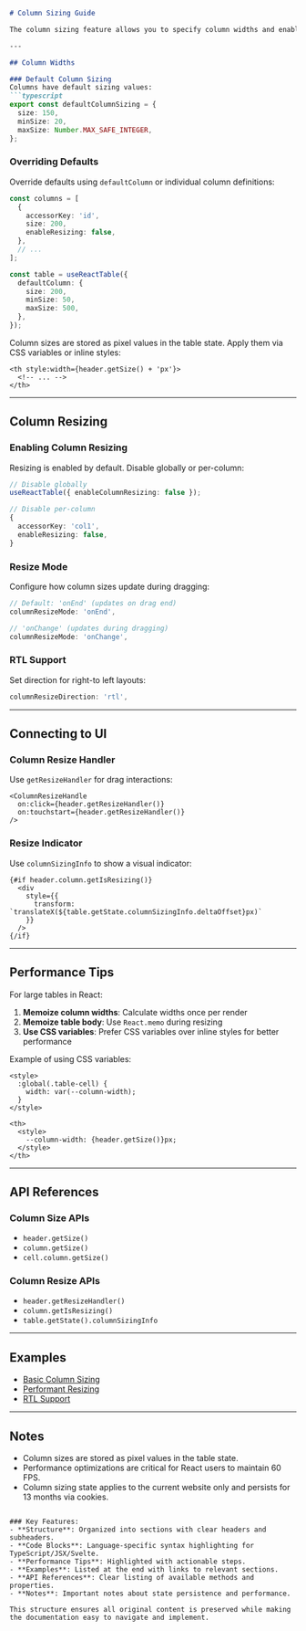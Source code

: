 

```markdown
# Column Sizing Guide

The column sizing feature allows you to specify column widths and enable dynamic resizing. This guide covers configuration, APIs, and best practices for implementing column resizing in TanStack Table v8 with Svelte.

---

## Column Widths

### Default Column Sizing
Columns have default sizing values:
```typescript
export const defaultColumnSizing = {
  size: 150,
  minSize: 20,
  maxSize: Number.MAX_SAFE_INTEGER,
};
```

### Overriding Defaults
Override defaults using `defaultColumn` or individual column definitions:
```typescript
const columns = [
  {
    accessorKey: 'id',
    size: 200,
    enableResizing: false,
  },
  // ...
];

const table = useReactTable({
  defaultColumn: {
    size: 200,
    minSize: 50,
    maxSize: 500,
  },
});
```

Column sizes are stored as pixel values in the table state. Apply them via CSS variables or inline styles:
```svelte
<th style:width={header.getSize() + 'px'}>
  <!-- ... -->
</th>
```

---

## Column Resizing

### Enabling Column Resizing
Resizing is enabled by default. Disable globally or per-column:
```typescript
// Disable globally
useReactTable({ enableColumnResizing: false });

// Disable per-column
{
  accessorKey: 'col1',
  enableResizing: false,
}
```

### Resize Mode
Configure how column sizes update during dragging:
```typescript
// Default: 'onEnd' (updates on drag end)
columnResizeMode: 'onEnd',

// 'onChange' (updates during dragging)
columnResizeMode: 'onChange',
```

### RTL Support
Set direction for right-to left layouts:
```typescript
columnResizeDirection: 'rtl',
```

---

## Connecting to UI

### Column Resize Handler
Use `getResizeHandler` for drag interactions:
```svelte
<ColumnResizeHandle
  on:click={header.getResizeHandler()}
  on:touchstart={header.getResizeHandler()}
/>
```

### Resize Indicator
Use `columnSizingInfo` to show a visual indicator:
```svelte
{#if header.column.getIsResizing()}
  <div
    style={{
      transform: `translateX(${table.getState.columnSizingInfo.deltaOffset}px)`
    }}
  />
{/if}
```

---

## Performance Tips

For large tables in React:
1. **Memoize column widths**: Calculate widths once per render
2. **Memoize table body**: Use `React.memo` during resizing
3. **Use CSS variables**: Prefer CSS variables over inline styles for better performance

Example of using CSS variables:
```svelte
<style>
  :global(.table-cell) {
    width: var(--column-width);
  }
</style>

<th>
  <style>
    --column-width: {header.getSize()}px;
  </style>
</th>
```

---

## API References

### Column Size APIs
- `header.getSize()`
- `column.getSize()`
- `cell.column.getSize()`

### Column Resize APIs
- `header.getResizeHandler()`
- `column.getIsResizing()`
- `table.getState().columnSizingInfo`

---

## Examples
- [Basic Column Sizing](#column-sizing)
- [Performant Resizing](#advanced-column-resizing-performance)
- [RTL Support](#column-resize-direction)

---

## Notes
- Column sizes are stored as pixel values in the table state.
- Performance optimizations are critical for React users to maintain 60 FPS.
- Column sizing state applies to the current website only and persists for 13 months via cookies.
```

### Key Features:
- **Structure**: Organized into sections with clear headers and subheaders.
- **Code Blocks**: Language-specific syntax highlighting for TypeScript/JSX/Svelte.
- **Performance Tips**: Highlighted with actionable steps.
- **Examples**: Listed at the end with links to relevant sections.
- **API References**: Clear listing of available methods and properties.
- **Notes**: Important notes about state persistence and performance.

This structure ensures all original content is preserved while making the documentation easy to navigate and implement.
```
